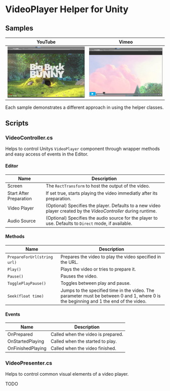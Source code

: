 # VideoPlayer Helper for Unity

## Samples

| YouTube							| Vimeo							|
| ---								| ---							|
|![YouTube Player Image][YouTube]	|![Vimeo Player Image][Vimeo]	|

Each sample demonstrates a different approach in using the helper classes. 

## Scripts
### VideoController.cs
Helps to control Unitys `VideoPlayer` component through wrapper methods and easy access of events in the Editor.
#### Editor

| Name						| Description
| -----						| -----------
| Screen					| The `RectTransform` to host the output of the video.
| Start After Preparation	| If set true, starts playing the video immediatly after its preparation. 
| Video Player				| (Optional) Specifies the player. Defaults to a new video player created by the *VideoController* during runtime.
| Audio Source				| (Optional) Specifies the audio source for the player to use. Defaults to `Direct` mode, if available.

#### Methods

| Name							| Description
| ----							| -----------
| `PrepareForUrl(string url)`	| Prepares the video to play the video specified in the URL.
| `Play()`						| Plays the video or tries to prepare it.
| `Pause()`						| Pauses the video.
| `TogglePlayPause()`			| Toggles between play and pause.
| `Seek(float time)`			| Jumps to the specified time in the video. The parameter must be between 0 and 1, where 0 is the beginning and 1 the end of the video.

#### Events

| Name				| Description 
| ----				| -----------
| OnPrepared		| Called when the video is prepared.
| OnStartedPlaying	| Called when the started to play.
| OnFinishedPlaying | Called when the video finished.

### VideoPresenter.cs
Helps to control common visual elements of a video player. 

TODO

[YouTube]: Docs/YouTubePlayer.jpg "YouTube Sample"
[Vimeo]: Docs/VimeoPlayer.jpg "Vimeo Sample"